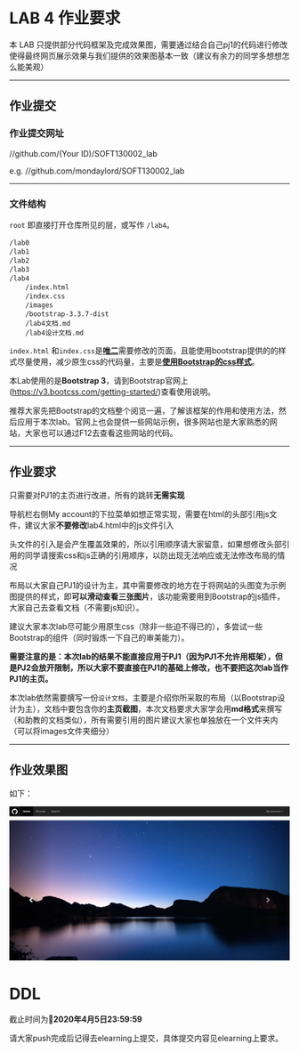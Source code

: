  LAB 4 作业要求
==========
本 LAB 只提供部分代码框架及完成效果图，需要通过结合自己pj1的代码进行修改使得最终网页展示效果与我们提供的效果图基本一致（建议有余力的同学多想想怎么能美观）

-------------------

## 作业提交
### 作业提交网址
//github.com/(Your ID)/SOFT130002_lab

e.g. //github.com/mondaylord/SOFT130002_lab


-------------------

### 文件结构
`root` 即直接打开仓库所见的层，或写作 `/lab4`。

```
/lab0
/lab1
/lab2
/lab3
/lab4
	/index.html
	/index.css
	/images
	/bootstrap-3.3.7-dist
	/lab4文档.md
	/lab4设计文档.md
```

`index.html` 和`index.css`是<u>**唯二**</u>需要修改的页面，且能使用bootstrap提供的的样式尽量使用，减少原生css的代码量，主要是<u>**使用Bootstrap的css样式**</u>。

本Lab使用的是**Bootstrap 3**，请到Bootstrap官网上(https://v3.bootcss.com/getting-started/)查看使用说明。

推荐大家先把Bootstrap的文档整个阅览一遍，了解该框架的作用和使用方法，然后应用于本次lab。官网上也会提供一些网站示例，很多网站也是大家熟悉的网站，大家也可以通过F12去查看这些网站的代码。

-------------------

## 作业要求
只需要对PJ1的主页进行改进，所有的跳转**无需实现**

导航栏右侧My account的下拉菜单如想正常实现，需要在html的头部引用js文件，建议大家**不要修改**lab4.html中的js文件引入

头文件的引入是会产生覆盖效果的，所以引用顺序请大家留意，如果想修改头部引用的同学请搜索css和js正确的引用顺序，以防出现无法响应或无法修改布局的情况

布局以大家自己PJ1的设计为主，其中需要修改的地方在于将网站的头图变为示例图提供的样式，即**可以滑动查看三张图片**，该功能需要用到Bootstrap的js插件，大家自己去查看文档（不需要js知识）。

建议大家本次lab尽可能少用原生css（除非一些迫不得已的），多尝试一些Bootstrap的组件（同时锻炼一下自己的审美能力）。

**需要注意的是：本次lab的结果不能直接应用于PJ1（因为PJ1不允许用框架），但是PJ2会放开限制，所以大家不要直接在PJ1的基础上修改，也不要把这次lab当作PJ1的主页。**

本次lab依然需要撰写一份`设计文档`，主要是介绍你所采取的布局（以Bootstrap设计为主），文档中要包含你的**主页截图**，本次文档要求大家学会用**md格式**来撰写（和助教的文档类似），所有需要引用的图片建议大家也单独放在一个文件夹内（可以将images文件夹细分）

-----------------

## 作业效果图

如下：

![sample](sample.png)

# DDL
截止时间为**2020年4月5日23:59:59**

请大家push完成后记得去elearning上提交，具体提交内容见elearning上要求。
